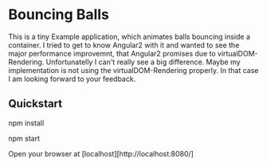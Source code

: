 Bouncing Balls
=========

This is a tiny Example application, which animates balls bouncing inside a container.
I tried to get to know Angular2 with it and wanted to see the major performance improvemnt,
that Angular2 promises due to virtualDOM-Rendering. Unfortunatelly I can't really see
a big difference. Maybe my implementation is not using the virtualDOM-Rendering properly.
In that case I am looking forward to your feedback.


## Quickstart

npm install

npm start

Open your browser at [localhost][http://localhost:8080/]


